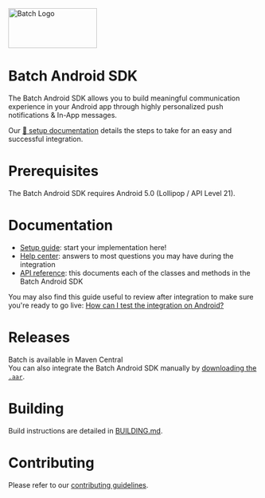 <img src="https://static.batch.com/documentation/Readmes/logo_batch_full_178@2x.png" srcset="https://static.batch.com/documentation/Readmes/logo_batch_full_178.png 1x" width="178" height="80" alt="Batch Logo" />

# Batch Android SDK

The Batch Android SDK allows you to build meaningful communication experience in your Android app through highly personalized push notifications & In-App messages.

Our [📕 setup documentation](https://doc.batch.com/ios/prerequisites) details the steps to take for an easy and successful integration.

# Prerequisites
The Batch Android SDK requires Android 5.0 (Lollipop / API Level 21).

# Documentation
- [Setup guide](https://doc.batch.com/android/prerequisites): start your implementation here!
- [Help center](https://help.batch.com/en/): answers to most questions you may have during the integration
- [API reference](https://doc.batch.com/android-api-reference/index.html): this documents each of the classes and methods in the Batch Android SDK

You may also find this guide useful to review after integration to make sure you're ready to go live: [How can I test the integration on Android?](https://help.batch.com/en/articles/2672749-how-can-i-test-the-integration-on-android)

# Releases
Batch is available in Maven Central  
You can also integrate the Batch Android SDK manually by [downloading the `.aar`](https://doc.batch.com/download/android). 

# Building

Build instructions are detailed in [BUILDING.md](BUILDING.md).

# Contributing
Please refer to our [contributing guidelines](CONTRIBUTING.md).
